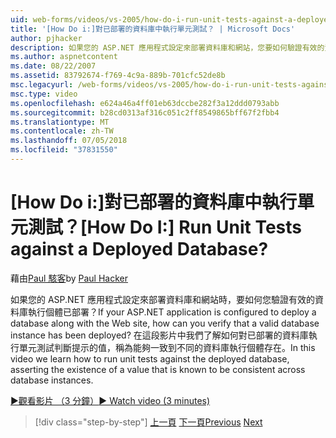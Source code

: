 ```yaml
---
uid: web-forms/videos/vs-2005/how-do-i-run-unit-tests-against-a-deployed-database
title: '[How Do i:]對已部署的資料庫中執行單元測試？ | Microsoft Docs'
author: pjhacker
description: 如果您的 ASP.NET 應用程式設定來部署資料庫和網站，您要如何驗證有效的資料庫執行個體已部署？...
ms.author: aspnetcontent
ms.date: 08/22/2007
ms.assetid: 83792674-f769-4c9a-889b-701cfc52de8b
msc.legacyurl: /web-forms/videos/vs-2005/how-do-i-run-unit-tests-against-a-deployed-database
msc.type: video
ms.openlocfilehash: e624a46a4ff01eb63dccbe282f3a12ddd0793abb
ms.sourcegitcommit: b28cd0313af316c051c2ff8549865bff67f2fbb4
ms.translationtype: MT
ms.contentlocale: zh-TW
ms.lasthandoff: 07/05/2018
ms.locfileid: "37831550"
---
```

<a name="how-do-i-run-unit-tests-against-a-deployed-database"></a><span data-ttu-id="a555d-104">[How Do i:]對已部署的資料庫中執行單元測試？</span><span class="sxs-lookup"><span data-stu-id="a555d-104">[How Do I:] Run Unit Tests against a Deployed Database?</span></span>
====================
<span data-ttu-id="a555d-105">藉由[Paul 駭客](https://github.com/pjhacker)</span><span class="sxs-lookup"><span data-stu-id="a555d-105">by [Paul Hacker](https://github.com/pjhacker)</span></span>

<span data-ttu-id="a555d-106">如果您的 ASP.NET 應用程式設定來部署資料庫和網站時，要如何您驗證有效的資料庫執行個體已部署？</span><span class="sxs-lookup"><span data-stu-id="a555d-106">If your ASP.NET application is configured to deploy a database along with the Web site, how can you verify that a valid database instance has been deployed?</span></span> <span data-ttu-id="a555d-107">在這段影片中我們了解如何對已部署的資料庫執行單元測試判斷提示的值，稱為能夠一致到不同的資料庫執行個體存在。</span><span class="sxs-lookup"><span data-stu-id="a555d-107">In this video we learn how to run unit tests against the deployed database, asserting the existence of a value that is known to be consistent across database instances.</span></span>

[<span data-ttu-id="a555d-108">&#9654;觀看影片 （3 分鐘）</span><span class="sxs-lookup"><span data-stu-id="a555d-108">&#9654; Watch video (3 minutes)</span></span>](https://channel9.msdn.com/Blogs/ASP-NET-Site-Videos/how-do-i-run-unit-tests-against-a-deployed-database)

> [!div class="step-by-step"]
> <span data-ttu-id="a555d-109">[上一頁](how-do-i-deploy-a-web-application-during-a-team-build.md)
> [下一頁](how-do-i-enable-code-coverage-and-profiling-in-production-applications.md)</span><span class="sxs-lookup"><span data-stu-id="a555d-109">[Previous](how-do-i-deploy-a-web-application-during-a-team-build.md)
[Next](how-do-i-enable-code-coverage-and-profiling-in-production-applications.md)</span></span>
